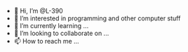 - 👋 Hi, I’m @L-390
- 👀 I’m interested in programming and other computer stuff
- 🌱 I’m currently learning ...
- 💞️ I’m looking to collaborate on ...
- 📫 How to reach me ...

<!---
L-390/L-390 is a ✨ special ✨ repository because its `README.md` (this file) appears on your GitHub profile.
You can click the Preview link to take a look at your changes.
--->
